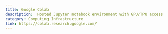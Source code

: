 ```yaml
---
title: Google Colab
description:  Hosted Jupyter notebook environment with GPU/TPU access
category: Computing Infrastructure
link: https://colab.research.google.com/
---
```

